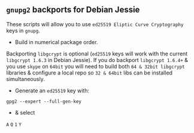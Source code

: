 `gnupg2` backports for Debian Jessie
---

These scripts will allow you to use `ed25519 Eliptic Curve Cryptography` keys in `gnupg`.

* Build in numerical package order.

Backporting `libgcrypt` is optional (`ed25519` keys will work with the current `libgcrypt 1.6.3` in Debian Jessie). If you do backport `libgcrypt 1.6.4+` & you use `skype` on `64bit` you will need to build both `64 & 32bit libgcrypt` libraries & configure a local repo so `32 & 64bit` libs can be installed simultaneously.

* Generate an `ed25519` key with:

`gpg2 --expert --full-gen-key`

* & select

`A`
`Q`
`1`
`Y`
